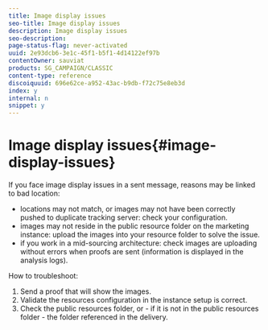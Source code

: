 ```yaml
---
title: Image display issues
seo-title: Image display issues
description: Image display issues
seo-description: 
page-status-flag: never-activated
uuid: 2e93dcb6-3e1c-45f1-b5f1-4d14122ef97b
contentOwner: sauviat
products: SG_CAMPAIGN/CLASSIC
content-type: reference
discoiquuid: 696e62ce-a952-43ac-b9db-f72c75e8eb3d
index: y
internal: n
snippet: y
---
```


# Image display issues{#image-display-issues}

If you face image display issues in a sent message, reasons may be linked to bad location:

* locations may not match, or images may not have been correctly pushed to duplicate tracking server: check your configuration.
* images may not reside in the public resource folder on the marketing instance: upload the images into your resource folder to solve the issue.
* if you work in a mid-sourcing architecture: check images are uploading without errors when proofs are sent (information is displayed in the analysis logs).

How to troubleshoot:

1. Send a proof that will show the images.
1. Validate the resources configuration in the instance setup is correct. 
1. Check the public resources folder, or - if it is not in the public resources folder - the folder referenced in the delivery.


